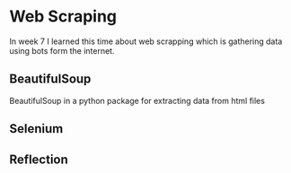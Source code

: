 # Web Scraping
In week 7 I learned this time about web scrapping which is gathering data using bots form the internet.

## BeautifulSoup
BeautifulSoup in a python package for extracting data from html files 

## Selenium
## Reflection
